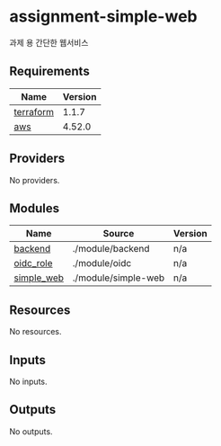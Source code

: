 # assignment-simple-web
과제 용 간단한 웹서비스

<!-- BEGINNING OF PRE-COMMIT-TERRAFORM DOCS HOOK -->
## Requirements

| Name | Version |
|------|---------|
| <a name="requirement_terraform"></a> [terraform](#requirement\_terraform) | 1.1.7 |
| <a name="requirement_aws"></a> [aws](#requirement\_aws) | 4.52.0 |

## Providers

No providers.

## Modules

| Name | Source | Version |
|------|--------|---------|
| <a name="module_backend"></a> [backend](#module\_backend) | ./module/backend | n/a |
| <a name="module_oidc_role"></a> [oidc\_role](#module\_oidc\_role) | ./module/oidc | n/a |
| <a name="module_simple_web"></a> [simple\_web](#module\_simple\_web) | ./module/simple-web | n/a |

## Resources

No resources.

## Inputs

No inputs.

## Outputs

No outputs.
<!-- END OF PRE-COMMIT-TERRAFORM DOCS HOOK -->

